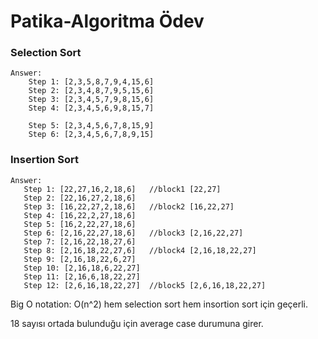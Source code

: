 # Patika-Algoritma Ödev 

### Selection Sort
````
Answer:  
    Step 1: [2,3,5,8,7,9,4,15,6]
    Step 2: [2,3,4,8,7,9,5,15,6]
    Step 3: [2,3,4,5,7,9,8,15,6]
    Step 4: [2,3,4,5,6,9,8,15,7]
    
    Step 5: [2,3,4,5,6,7,8,15,9]
    Step 6: [2,3,4,5,6,7,8,9,15]
````
### Insertion Sort

````
Answer:
   Step 1: [22,27,16,2,18,6]   //block1 [22,27]
   Step 2: [22,16,27,2,18,6]   
   Step 3: [16,22,27,2,18,6]   //block2 [16,22,27]
   Step 4: [16,22,2,27,18,6]   
   Step 5: [16,2,22,27,18,6]   
   Step 6: [2,16,22,27,18,6]   //block3 [2,16,22,27]
   Step 7: [2,16,22,18,27,6]   
   Step 8: [2,16,18,22,27,6]   //block4 [2,16,18,22,27]
   Step 9: [2,16,18,22,6,27]   
   Step 10: [2,16,18,6,22,27]  
   Step 11: [2,16,6,18,22,27]  
   Step 12: [2,6,16,18,22,27]  //block5 [2,6,16,18,22,27]
````


Big O notation: O(n^2) hem selection sort hem insortion sort için geçerli.

18 sayısı ortada bulunduğu için average case durumuna girer.

